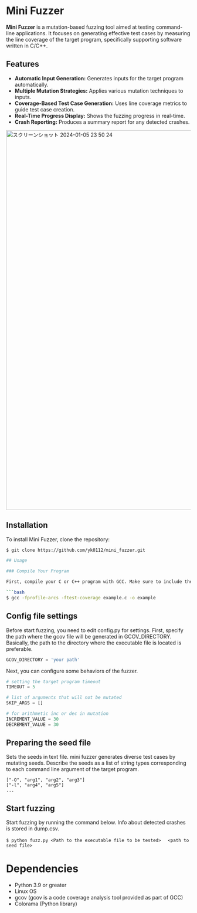 
# Mini Fuzzer

**Mini Fuzzer** is a mutation-based fuzzing tool aimed at testing command-line applications. It focuses on generating effective test cases by measuring the line coverage of the target program, specifically supporting software written in C/C++.

## Features

- **Automatic Input Generation:** Generates inputs for the target program automatically.
- **Multiple Mutation Strategies:** Applies various mutation techniques to inputs.
- **Coverage-Based Test Case Generation:** Uses line coverage metrics to guide test case creation.
- **Real-Time Progress Display:** Shows the fuzzing progress in real-time.
- **Crash Reporting:** Produces a summary report for any detected crashes.
<img width="1036" alt="スクリーンショット 2024-01-05 23 50 24" src="https://github.com/yk0112/mini_fuzzer/assets/130746469/f9e1b403-0379-43c6-b441-140a0580bdfe">


## Installation

To install Mini Fuzzer, clone the repository:

```bash
$ git clone https://github.com/yk0112/mini_fuzzer.git

## Usage

### Compile Your Program

First, compile your C or C++ program with GCC. Make sure to include the `-fprofile-arcs` and `-ftest-coverage` flags during compilation:

```bash
$ gcc -fprofile-arcs -ftest-coverage example.c -o example
```

## Config file settings
Before start fuzzing, you need to edit config.py for settings.
First, specify the path where the gcov file will be generated in GCOV_DIRECTORY. Basically, the path to the directory where the executable file is located is preferable.

```python
GCOV_DIRECTORY = 'your path'
```
Next, you can configure some behaviors of the fuzzer.

```python
# setting the target program timeout
TIMEOUT = 5

# list of arguments that will not be mutated
SKIP_ARGS = []

# for arithmetic inc or dec in mutation
INCREMENT_VALUE = 30
DECREMENT_VALUE = 30
```
## Preparing the seed file
Sets the seeds in text file. mini fuzzer generates diverse test cases by mutating seeds.
Describe the seeds as a list of string types corresponding to each command line argument of the target program.
```
["-O", "arg1", "arg2", "arg3"]
["-l", "arg4", "arg5"]
...
```
## Start fuzzing
Start fuzzing by running the command below. Info about detected crashes is stored in dump.csv.
```
$ python fuzz.py <Path to the executable file to be tested>　 <path to seed file>
```

# Dependencies
- Python 3.9 or greater
- Linux OS
- gcov (gcov is a code coverage analysis tool provided as part of GCC)
- Colorama (Python library)
